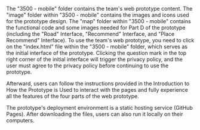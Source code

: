 The "3500 - mobile" folder contains the team's web prototype content. The "image" folder within "3500 - mobile" contains the images and icons used for the prototype design. The "map" folder within "3500 - mobile" contains the functional code and some images needed for Part D of the prototype (including the "Road" Interface, "Recommend" Interface, and "Place Recommend" Interface). To use the team's web prototype, you need to click on the "index.html" file within the "3500 - mobile" folder, which serves as the initial interface of the prototype. Clicking the question mark in the top right corner of the initial interface will trigger the privacy policy, and the user must agree to the privacy policy before continuing to use the prototype.

Afterward, users can follow the instructions provided in the Introduction to How the Prototype is Used to interact with the pages and fully experience all the features of the four parts of the web prototype.

The prototype's deployment environment is a static hosting service (GitHub Pages). After downloading the files, users can also run it locally on their computers.
